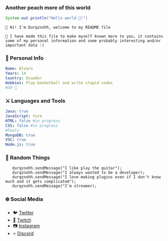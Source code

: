 ### Another peach more of this world

```java
System.out.println("Hello world 👋!")
```


```
💫 Hi! I'm Durqznohh, welcome to my README file

👀 I have made this file to make myself known more to you, it contains some of my personal information and some probably interesting and/or important data :)
```

### 💖 Personal Info
```yaml
Name: Alvaro
Years: 14
Country: Ecuador
Hobbies: Play basketball and write stupid codes
#30 🏀
```
### ⚔️ Languages and Tools
 ```yaml
 Java: true
 JavaScript: ture
 HTML: false #in progress
 CSS: false #in progress
 #Tools
 MongoDB: true
 VSC: true
 Node.js: true
 ```
 
### 👻 Random Things
```
   durqznohh.sendMessage("I like play the guitar");
   durqznohh.sendMessage("I always wanted to be a developer);
   durqznohh.sendMessage("I love making plugins even if I don't know much and it gets complicated");
   durqznohh.sendMessage("I'm streamer); 
   ```

### ❄️ Social Media
 - 🐦 [Twitter](https://twitter.com/IDurqzno)
 - 💜 [Twitch](https://twitch.tv/duraznodelflow)
 - 📷 [Instagram](https://instagram.com/Durqznohh)
 - ⭐ [Discord](Durqznohh#4718)
 
